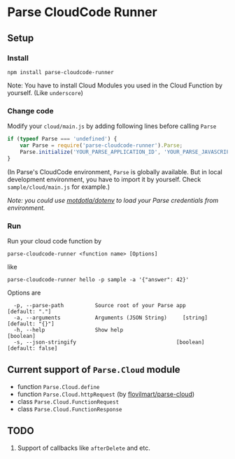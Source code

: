 # Parse CloudCode Runner

## Setup

### Install
```
npm install parse-cloudcode-runner
```

Note: You have to install Cloud Modules you used in the Cloud Function by yourself. (Like `underscore`)

### Change code
Modify your `cloud/main.js` by adding following lines before calling `Parse`
```javascript
if (typeof Parse === 'undefined') {
    var Parse = require('parse-cloudcode-runner').Parse;
    Parse.initialize('YOUR_PARSE_APPLICATION_ID', 'YOUR_PARSE_JAVASCRIPT_KEY');
}
```
(In Parse's CloudCode environment, `Parse` is globally available. But in local development environment,
you have to import it by yourself. Check `sample/cloud/main.js` for example.)

_Note: you could use [motdotla/dotenv](https://github.com/motdotla/dotenv)
to load your Parse credentials from environment._

### Run
Run your cloud code function by
```
parse-cloudcode-runner <function name> [Options]
```
like
```
parse-cloudcode-runner hello -p sample -a '{"answer": 42}'
```

Options are
```
  -p, --parse-path          Source root of your Parse app         [default: "."]
  -a, --arguments           Arguments (JSON String)     [string] [default: "{}"]
  -h, --help                Show help                                  [boolean]
  -s, --json-stringify                                [boolean] [default: false]
```

## Current support of `Parse.Cloud` module

* function `Parse.Cloud.define`
* function `Parse.Cloud.httpRequest` (by [flovilmart/parse-cloud](https://github.com/flovilmart/parse-cloud))
* class `Parse.Cloud.FunctionRequest`
* class `Parse.Cloud.FunctionResponse`

## TODO

1. Support of callbacks like `afterDelete` and etc.

